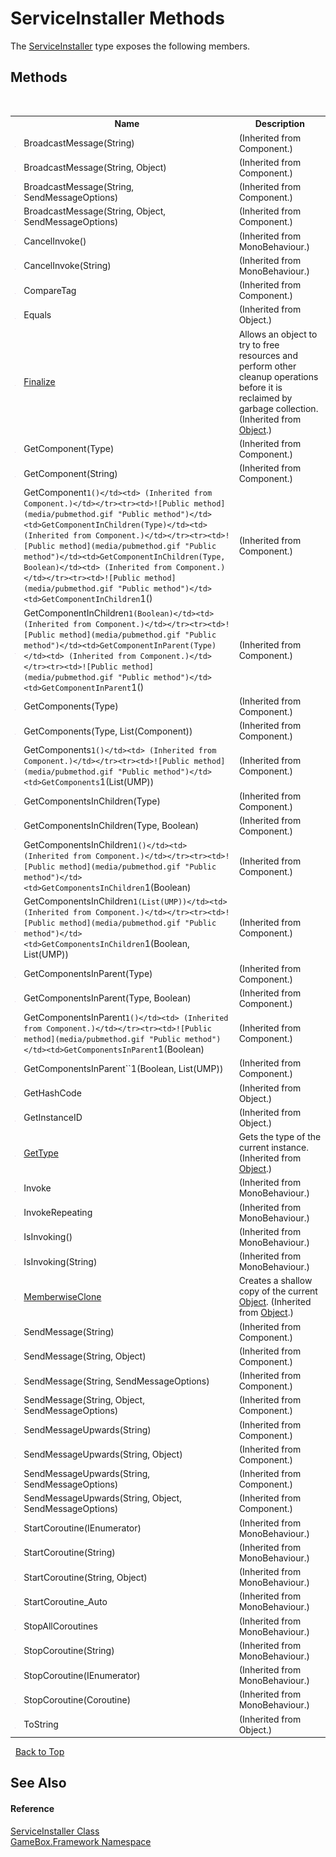 # ServiceInstaller Methods
 

The <a href="cb217c8b-e652-6326-5196-2e4d7e6a23f6">ServiceInstaller</a> type exposes the following members.


## Methods
&nbsp;<table><tr><th></th><th>Name</th><th>Description</th></tr><tr><td>![Public method](media/pubmethod.gif "Public method")</td><td>BroadcastMessage(String)</td><td> (Inherited from Component.)</td></tr><tr><td>![Public method](media/pubmethod.gif "Public method")</td><td>BroadcastMessage(String, Object)</td><td> (Inherited from Component.)</td></tr><tr><td>![Public method](media/pubmethod.gif "Public method")</td><td>BroadcastMessage(String, SendMessageOptions)</td><td> (Inherited from Component.)</td></tr><tr><td>![Public method](media/pubmethod.gif "Public method")</td><td>BroadcastMessage(String, Object, SendMessageOptions)</td><td> (Inherited from Component.)</td></tr><tr><td>![Public method](media/pubmethod.gif "Public method")</td><td>CancelInvoke()</td><td> (Inherited from MonoBehaviour.)</td></tr><tr><td>![Public method](media/pubmethod.gif "Public method")</td><td>CancelInvoke(String)</td><td> (Inherited from MonoBehaviour.)</td></tr><tr><td>![Public method](media/pubmethod.gif "Public method")</td><td>CompareTag</td><td> (Inherited from Component.)</td></tr><tr><td>![Public method](media/pubmethod.gif "Public method")</td><td>Equals</td><td> (Inherited from Object.)</td></tr><tr><td>![Protected method](media/protmethod.gif "Protected method")</td><td><a href="http://msdn2.microsoft.com/zh-cn/library/4k87zsw7" target="_blank">Finalize</a></td><td>
Allows an object to try to free resources and perform other cleanup operations before it is reclaimed by garbage collection.
 (Inherited from <a href="http://msdn2.microsoft.com/zh-cn/library/e5kfa45b" target="_blank">Object</a>.)</td></tr><tr><td>![Public method](media/pubmethod.gif "Public method")</td><td>GetComponent(Type)</td><td> (Inherited from Component.)</td></tr><tr><td>![Public method](media/pubmethod.gif "Public method")</td><td>GetComponent(String)</td><td> (Inherited from Component.)</td></tr><tr><td>![Public method](media/pubmethod.gif "Public method")</td><td>GetComponent``1()</td><td> (Inherited from Component.)</td></tr><tr><td>![Public method](media/pubmethod.gif "Public method")</td><td>GetComponentInChildren(Type)</td><td> (Inherited from Component.)</td></tr><tr><td>![Public method](media/pubmethod.gif "Public method")</td><td>GetComponentInChildren(Type, Boolean)</td><td> (Inherited from Component.)</td></tr><tr><td>![Public method](media/pubmethod.gif "Public method")</td><td>GetComponentInChildren``1()</td><td> (Inherited from Component.)</td></tr><tr><td>![Public method](media/pubmethod.gif "Public method")</td><td>GetComponentInChildren``1(Boolean)</td><td> (Inherited from Component.)</td></tr><tr><td>![Public method](media/pubmethod.gif "Public method")</td><td>GetComponentInParent(Type)</td><td> (Inherited from Component.)</td></tr><tr><td>![Public method](media/pubmethod.gif "Public method")</td><td>GetComponentInParent``1()</td><td> (Inherited from Component.)</td></tr><tr><td>![Public method](media/pubmethod.gif "Public method")</td><td>GetComponents(Type)</td><td> (Inherited from Component.)</td></tr><tr><td>![Public method](media/pubmethod.gif "Public method")</td><td>GetComponents(Type, List(Component))</td><td> (Inherited from Component.)</td></tr><tr><td>![Public method](media/pubmethod.gif "Public method")</td><td>GetComponents``1()</td><td> (Inherited from Component.)</td></tr><tr><td>![Public method](media/pubmethod.gif "Public method")</td><td>GetComponents``1(List(UMP))</td><td> (Inherited from Component.)</td></tr><tr><td>![Public method](media/pubmethod.gif "Public method")</td><td>GetComponentsInChildren(Type)</td><td> (Inherited from Component.)</td></tr><tr><td>![Public method](media/pubmethod.gif "Public method")</td><td>GetComponentsInChildren(Type, Boolean)</td><td> (Inherited from Component.)</td></tr><tr><td>![Public method](media/pubmethod.gif "Public method")</td><td>GetComponentsInChildren``1()</td><td> (Inherited from Component.)</td></tr><tr><td>![Public method](media/pubmethod.gif "Public method")</td><td>GetComponentsInChildren``1(Boolean)</td><td> (Inherited from Component.)</td></tr><tr><td>![Public method](media/pubmethod.gif "Public method")</td><td>GetComponentsInChildren``1(List(UMP))</td><td> (Inherited from Component.)</td></tr><tr><td>![Public method](media/pubmethod.gif "Public method")</td><td>GetComponentsInChildren``1(Boolean, List(UMP))</td><td> (Inherited from Component.)</td></tr><tr><td>![Public method](media/pubmethod.gif "Public method")</td><td>GetComponentsInParent(Type)</td><td> (Inherited from Component.)</td></tr><tr><td>![Public method](media/pubmethod.gif "Public method")</td><td>GetComponentsInParent(Type, Boolean)</td><td> (Inherited from Component.)</td></tr><tr><td>![Public method](media/pubmethod.gif "Public method")</td><td>GetComponentsInParent``1()</td><td> (Inherited from Component.)</td></tr><tr><td>![Public method](media/pubmethod.gif "Public method")</td><td>GetComponentsInParent``1(Boolean)</td><td> (Inherited from Component.)</td></tr><tr><td>![Public method](media/pubmethod.gif "Public method")</td><td>GetComponentsInParent``1(Boolean, List(UMP))</td><td> (Inherited from Component.)</td></tr><tr><td>![Public method](media/pubmethod.gif "Public method")</td><td>GetHashCode</td><td> (Inherited from Object.)</td></tr><tr><td>![Public method](media/pubmethod.gif "Public method")</td><td>GetInstanceID</td><td> (Inherited from Object.)</td></tr><tr><td>![Public method](media/pubmethod.gif "Public method")</td><td><a href="http://msdn2.microsoft.com/zh-cn/library/dfwy45w9" target="_blank">GetType</a></td><td>
Gets the type of the current instance.
 (Inherited from <a href="http://msdn2.microsoft.com/zh-cn/library/e5kfa45b" target="_blank">Object</a>.)</td></tr><tr><td>![Public method](media/pubmethod.gif "Public method")</td><td>Invoke</td><td> (Inherited from MonoBehaviour.)</td></tr><tr><td>![Public method](media/pubmethod.gif "Public method")</td><td>InvokeRepeating</td><td> (Inherited from MonoBehaviour.)</td></tr><tr><td>![Public method](media/pubmethod.gif "Public method")</td><td>IsInvoking()</td><td> (Inherited from MonoBehaviour.)</td></tr><tr><td>![Public method](media/pubmethod.gif "Public method")</td><td>IsInvoking(String)</td><td> (Inherited from MonoBehaviour.)</td></tr><tr><td>![Protected method](media/protmethod.gif "Protected method")</td><td><a href="http://msdn2.microsoft.com/zh-cn/library/57ctke0a" target="_blank">MemberwiseClone</a></td><td>
Creates a shallow copy of the current <a href="http://msdn2.microsoft.com/zh-cn/library/e5kfa45b" target="_blank">Object</a>.
 (Inherited from <a href="http://msdn2.microsoft.com/zh-cn/library/e5kfa45b" target="_blank">Object</a>.)</td></tr><tr><td>![Public method](media/pubmethod.gif "Public method")</td><td>SendMessage(String)</td><td> (Inherited from Component.)</td></tr><tr><td>![Public method](media/pubmethod.gif "Public method")</td><td>SendMessage(String, Object)</td><td> (Inherited from Component.)</td></tr><tr><td>![Public method](media/pubmethod.gif "Public method")</td><td>SendMessage(String, SendMessageOptions)</td><td> (Inherited from Component.)</td></tr><tr><td>![Public method](media/pubmethod.gif "Public method")</td><td>SendMessage(String, Object, SendMessageOptions)</td><td> (Inherited from Component.)</td></tr><tr><td>![Public method](media/pubmethod.gif "Public method")</td><td>SendMessageUpwards(String)</td><td> (Inherited from Component.)</td></tr><tr><td>![Public method](media/pubmethod.gif "Public method")</td><td>SendMessageUpwards(String, Object)</td><td> (Inherited from Component.)</td></tr><tr><td>![Public method](media/pubmethod.gif "Public method")</td><td>SendMessageUpwards(String, SendMessageOptions)</td><td> (Inherited from Component.)</td></tr><tr><td>![Public method](media/pubmethod.gif "Public method")</td><td>SendMessageUpwards(String, Object, SendMessageOptions)</td><td> (Inherited from Component.)</td></tr><tr><td>![Public method](media/pubmethod.gif "Public method")</td><td>StartCoroutine(IEnumerator)</td><td> (Inherited from MonoBehaviour.)</td></tr><tr><td>![Public method](media/pubmethod.gif "Public method")</td><td>StartCoroutine(String)</td><td> (Inherited from MonoBehaviour.)</td></tr><tr><td>![Public method](media/pubmethod.gif "Public method")</td><td>StartCoroutine(String, Object)</td><td> (Inherited from MonoBehaviour.)</td></tr><tr><td>![Public method](media/pubmethod.gif "Public method")</td><td>StartCoroutine_Auto</td><td> (Inherited from MonoBehaviour.)</td></tr><tr><td>![Public method](media/pubmethod.gif "Public method")</td><td>StopAllCoroutines</td><td> (Inherited from MonoBehaviour.)</td></tr><tr><td>![Public method](media/pubmethod.gif "Public method")</td><td>StopCoroutine(String)</td><td> (Inherited from MonoBehaviour.)</td></tr><tr><td>![Public method](media/pubmethod.gif "Public method")</td><td>StopCoroutine(IEnumerator)</td><td> (Inherited from MonoBehaviour.)</td></tr><tr><td>![Public method](media/pubmethod.gif "Public method")</td><td>StopCoroutine(Coroutine)</td><td> (Inherited from MonoBehaviour.)</td></tr><tr><td>![Public method](media/pubmethod.gif "Public method")</td><td>ToString</td><td> (Inherited from Object.)</td></tr></table>&nbsp;
<a href="#serviceinstaller-methods">Back to Top</a>

## See Also


#### Reference
<a href="cb217c8b-e652-6326-5196-2e4d7e6a23f6">ServiceInstaller Class</a><br /><a href="a8957fe6-9cc0-3a6d-cd5c-a2a246efee1e">GameBox.Framework Namespace</a><br />